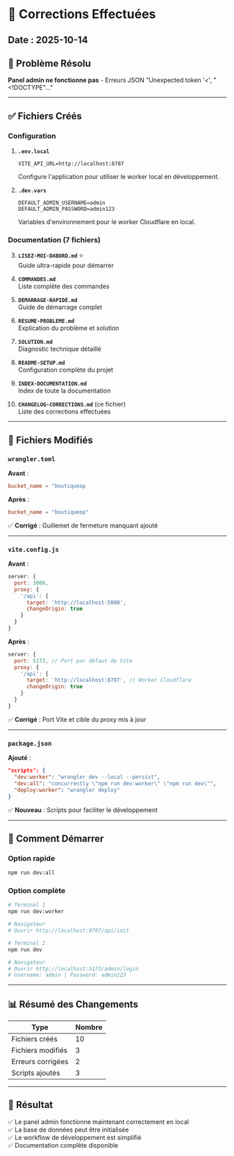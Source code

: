 # 📝 Corrections Effectuées

## Date : 2025-10-14

## 🎯 Problème Résolu
**Panel admin ne fonctionne pas** - Erreurs JSON "Unexpected token '<', "<!DOCTYPE"..."

---

## ✅ Fichiers Créés

### Configuration
1. **`.env.local`**
   ```env
   VITE_API_URL=http://localhost:8787
   ```
   Configure l'application pour utiliser le worker local en développement.

2. **`.dev.vars`**
   ```env
   DEFAULT_ADMIN_USERNAME=admin
   DEFAULT_ADMIN_PASSWORD=admin123
   ```
   Variables d'environnement pour le worker Cloudflare en local.

### Documentation (7 fichiers)
3. **`LISEZ-MOI-DABORD.md`** ⭐  
   Guide ultra-rapide pour démarrer

4. **`COMMANDES.md`**  
   Liste complète des commandes

5. **`DEMARRAGE-RAPIDE.md`**  
   Guide de démarrage complet

6. **`RESUME-PROBLEME.md`**  
   Explication du problème et solution

7. **`SOLUTION.md`**  
   Diagnostic technique détaillé

8. **`README-SETUP.md`**  
   Configuration complète du projet

9. **`INDEX-DOCUMENTATION.md`**  
   Index de toute la documentation

10. **`CHANGELOG-CORRECTIONS.md`** (ce fichier)  
    Liste des corrections effectuées

---

## 🔧 Fichiers Modifiés

### `wrangler.toml`
**Avant** :
```toml
bucket_name = "boutiqueop
```

**Après** :
```toml
bucket_name = "boutiqueop"
```
✅ **Corrigé** : Guillemet de fermeture manquant ajouté

---

### `vite.config.js`
**Avant** :
```js
server: {
  port: 3000,
  proxy: {
    '/api': {
      target: 'http://localhost:5000',
      changeOrigin: true
    }
  }
}
```

**Après** :
```js
server: {
  port: 5173, // Port par défaut de Vite
  proxy: {
    '/api': {
      target: 'http://localhost:8787', // Worker Cloudflare
      changeOrigin: true
    }
  }
}
```
✅ **Corrigé** : Port Vite et cible du proxy mis à jour

---

### `package.json`
**Ajouté** :
```json
"scripts": {
  "dev:worker": "wrangler dev --local --persist",
  "dev:all": "concurrently \"npm run dev:worker\" \"npm run dev\"",
  "deploy:worker": "wrangler deploy"
}
```
✅ **Nouveau** : Scripts pour faciliter le développement

---

## 🚀 Comment Démarrer

### Option rapide
```bash
npm run dev:all
```

### Option complète
```bash
# Terminal 1
npm run dev:worker

# Navigateur
# Ouvrir http://localhost:8787/api/init

# Terminal 2
npm run dev

# Navigateur
# Ouvrir http://localhost:5173/admin/login
# Username: admin | Password: admin123
```

---

## 📊 Résumé des Changements

| Type | Nombre |
|------|--------|
| Fichiers créés | 10 |
| Fichiers modifiés | 3 |
| Erreurs corrigées | 2 |
| Scripts ajoutés | 3 |

---

## 🎉 Résultat

✅ Le panel admin fonctionne maintenant correctement en local  
✅ La base de données peut être initialisée  
✅ Le workflow de développement est simplifié  
✅ Documentation complète disponible
